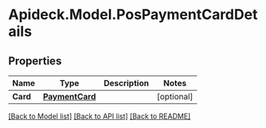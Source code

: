 # Apideck.Model.PosPaymentCardDetails

## Properties

Name | Type | Description | Notes
------------ | ------------- | ------------- | -------------
**Card** | [**PaymentCard**](PaymentCard.md) |  | [optional] 

[[Back to Model list]](../README.md#documentation-for-models) [[Back to API list]](../README.md#documentation-for-api-endpoints) [[Back to README]](../README.md)

